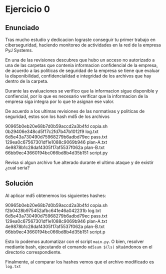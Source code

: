 # Ejercicio 0
## Enunciado
Tras mucho estudio y dedicacion lograste conseguir tu primer trabajo en ciberseguridad, haciendo monitoreo de actividades en la red de la empresa PyJ Systems. 

En una de las revisiones descubres que hubo un acceso no autorizado a una de las carpetas que contenia informacion confidencial de la empresa, de acuerdo a las politicas de seguridad de la empresa se tiene que evaluar la disponibilidad, confidencialidad e integridad de los archivos que hay dentro de la carpeta. 

Durante las evaluaciones se verifico que la informacion sigue disponible y confiencial, por lo que es necesario verificar que la informacion de la empresa siga integra por lo que te asignan ese valor. 

De acuerdo a los ultimas revisiones de las normativas y politicas de seguridad, estos son los hash md5 de los archivos 

90965b0eb20e68b7d0b59accd2a3b4fd  copia.sh \
0b29406e348cd5f17c2fd7b47b1012f9  log.txt \
6d5e43a730490d75968279b6adbd79ec  pass.txt \
129ea0c67567301df1e1088c9069b946  plan-A.txt \
4e9878b1c28daf4305f17af5537f062a  plan-B.txt \
66bb9ec43660194bc066bd8b4d35b151  script.py 

Revisa si algun archivo fue alterado durante el ultimo ataque y de existir ¿cual seria?

## Solución

Al aplicar md5 obtenemos los siguientes hashes:

90965b0eb20e68b7d0b59accd2a3b4fd  copia.sh \
f2b0428b975452afbc641e46a042231b  log.txt \
6d5e43a730490d75968279b6adbd79ec  pass.txt \
129ea0c67567301df1e1088c9069b946  plan-A.txt \
4e9878b1c28daf4305f17af5537f062a  plan-B.txt \
66bb9ec43660194bc066bd8b4d35b151  script.p 

Esto lo podemos automatizar con el script `main.py`. O bien, resolver mediante bash, ejecutando el comando `md5sum $(ls)` situándonos en el directorio correspondiente.

Finalmente, al comparar los hashes vemos que el archivo modificado es `log.txt`
